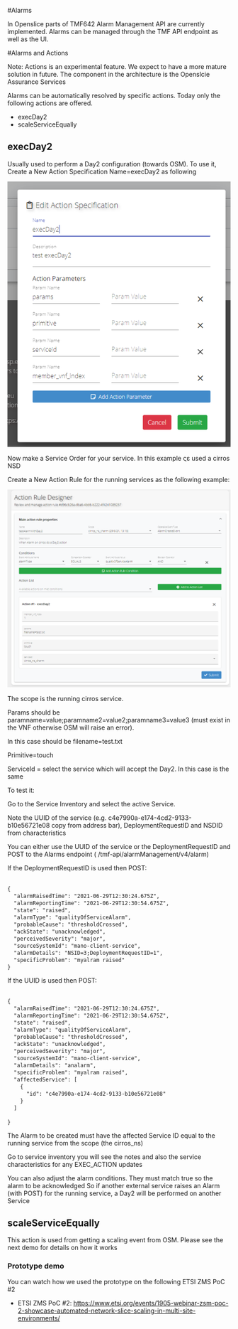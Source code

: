 #Alarms

In Openslice parts of TMF642 Alarm Management API are currently implemented. Alarms can be managed through the TMF API endpoint as well as the UI.



#Alarms and Actions

Note: Actions is an experimental feature. We expect to have a more mature solution in future. The component in the architecture is the Openslcie Assurance Services

Alarms can be automatically resolved by specific actions. Today only the following actions are offered.

* execDay2
* scaleServiceEqually


## execDay2

Usually used to perform a Day2 configuration (towards OSM). To use it, Create a New Action Specification Name=execDay2 as following

[![Openslice  usage](./images/alarms_actions/day2actionspec.png)](./images/alarms_actions/day2actionspec.png)


Now make a Service Order for your service. In this example ςε used a cirros NSD

Create a  New Action Rule for the running services as the following example:


[![Openslice  usage](./images/alarms_actions/action_rule_exampleday2.png)](./images/alarms_actions/action_rule_exampleday2.png)

The scope is the running cirros service. 

Params should be paramname=value;paramname2=value2;paramname3=value3 (must exist in the VNF otherwise OSM will raise an error).

In this case should be filename=test.txt

Primitive=touch

ServiceId = select the service which will accept the Day2. In this case is the same

To test it:

Go to the Service Inventory and select the active Service.

Note the UUID of the service (e.g. c4e7990a-e174-4cd2-9133-b10e56721e08 copy from address bar),  DeploymentRequestID and NSDID from characteristics
 
You can either use the UUID of the service or the DeploymentRequestID  and POST to the Alarms endpoint ( /tmf-api/alarmManagement/v4/alarm)
 
 
If the DeploymentRequestID  is used then POST:

```

{
  "alarmRaisedTime": "2021-06-29T12:30:24.675Z",
  "alarmReportingTime": "2021-06-29T12:30:54.675Z",
  "state": "raised",
  "alarmType": "qualityOfServiceAlarm",
  "probableCause": "thresholdCrossed",
  "ackState": "unacknowledged",
  "perceivedSeverity": "major",
  "sourceSystemId": "mano-client-service",
  "alarmDetails": "NSID=3;DeploymentRequestID=1",
  "specificProblem": "myalram raised"
}

```


If the UUID is used then POST:

```

{
  "alarmRaisedTime": "2021-06-29T12:30:24.675Z",
  "alarmReportingTime": "2021-06-29T12:30:54.675Z",
  "state": "raised",
  "alarmType": "qualityOfServiceAlarm",
  "probableCause": "thresholdCrossed",
  "ackState": "unacknowledged",
  "perceivedSeverity": "major",
  "sourceSystemId": "mano-client-service",
  "alarmDetails": "analarm",
  "specificProblem": "myalram raised",
  "affectedService": [
    {
      "id": "c4e7990a-e174-4cd2-9133-b10e56721e08"
    }
  ]
  
}

```

The Alarm to be created must have the affected Service ID equal to the running service from the scope (the cirros_ns)

Go to service inventory you will see the notes and also the service characteristics for any  EXEC_ACTION updates

You can also adjust the alarm conditions. They must match true so the alarm to be acknowledged
So if another external service raises an Alarm (with POST) for the running service, a Day2 will be performed on another Service


## scaleServiceEqually


This action is used from getting a scaling event from OSM. Please see the next demo for details on how it works


### Prototype demo

You can watch how we used the prototype on the following ETSI ZMS PoC #2

* ETSI ZMS PoC #2: <https://www.etsi.org/events/1905-webinar-zsm-poc-2-showcase-automated-network-slice-scaling-in-multi-site-environments/>
